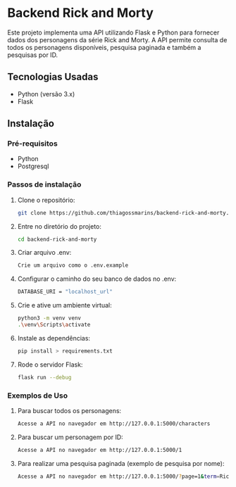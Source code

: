 # Backend Rick and Morty

Este projeto implementa uma API utilizando Flask e Python para fornecer dados dos personagens da série Rick and Morty. A API permite consulta de todos os personagens disponíveis, pesquisa paginada e também a pesquisas por ID.

## Tecnologias Usadas
- Python (versão 3.x)
- Flask

## Instalação

### Pré-requisitos
- Python
- Postgresql

### Passos de instalação
1. Clone o repositório:
   ```bash
   git clone https://github.com/thiagossmarins/backend-rick-and-morty.git

2. Entre no diretório do projeto:
   ```bash
   cd backend-rick-and-morty

3. Criar arquivo .env:
    ```bash
   Crie um arquivo como o .env.example

4. Configurar o caminho do seu banco de dados no .env:
   ```bash
   DATABASE_URI = "localhost_url"

5. Crie e ative um ambiente virtual:
   ```bash
   python3 -m venv venv
   .\venv\Scripts\activate

6. Instale as dependências:
   ```bash
   pip install > requirements.txt

7. Rode o servidor Flask:
   ```bash
   flask run --debug


### Exemplos de Uso

1. Para buscar todos os personagens:
   ```bash
   Acesse a API no navegador em http://127.0.0.1:5000/characters

2. Para buscar um personagem por ID:
   ```bash
   Acesse a API no navegador em http://127.0.0.1:5000/1

3. Para realizar uma pesquisa paginada (exemplo de pesquisa por nome):
   ```bash
   Acesse a API no navegador em http://127.0.0.1:5000/?page=1&term=Rick
